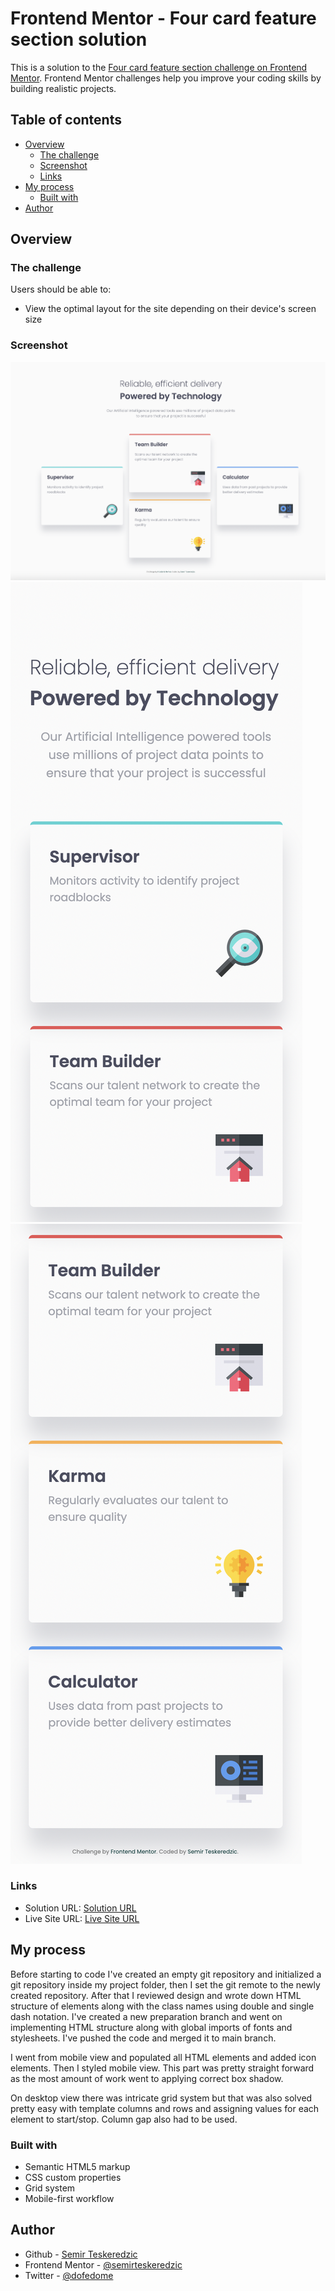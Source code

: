 # Frontend Mentor - Four card feature section solution

This is a solution to the [Four card feature section challenge on Frontend Mentor](https://www.frontendmentor.io/challenges/four-card-feature-section-weK1eFYK). Frontend Mentor challenges help you improve your coding skills by building realistic projects. 

## Table of contents

- [Overview](#overview)
  - [The challenge](#the-challenge)
  - [Screenshot](#screenshot)
  - [Links](#links)
- [My process](#my-process)
  - [Built with](#built-with)
- [Author](#author)

## Overview

### The challenge

Users should be able to:

- View the optimal layout for the site depending on their device's screen size

### Screenshot

![Screenshot Desktop](./screenshots/screenshot_desktop_fourcardfeature.png)
![Screenshot Mobile1](./screenshots/screenshot_mobile_fourcardfeature1.png)
![Screenshot Mobile2](./screenshots/screenshot_mobile_fourcardfeature2.png)


### Links

- Solution URL: [Solution URL](https://www.frontendmentor.io/solutions/four-card-feature-section-with-html-and-css-8VbXMfvdV)
- Live Site URL: [Live Site URL](https://semirteskeredzic.github.io/four-card-section/)

## My process

Before starting to code I've created an empty git repository and initialized a git repository inside my project folder, then I set the git remote to the newly created repository.
After that I reviewed design and wrote down HTML structure of elements along with the class names using double and single dash notation. I've created a new preparation branch and went on implementing HTML structure along with global imports of fonts and stylesheets. I've pushed the code and merged it to main branch. 

I went from mobile view and populated all HTML elements and added icon elements. Then I styled mobile view. This part was pretty straight forward as the most amount of work went to applying correct box shadow.

On desktop view there was intricate grid system but that was also solved pretty easy with template columns and rows and assigning values for each element to start/stop. Column gap also had to be used.

### Built with

- Semantic HTML5 markup
- CSS custom properties
- Grid system
- Mobile-first workflow

## Author

- Github - [Semir Teskeredzic](https://github.com/semirteskeredzic)
- Frontend Mentor - [@semirteskeredzic](https://www.frontendmentor.io/profile/semirteskeredzic)
- Twitter - [@dofedome](https://www.twitter.com/dofedome)